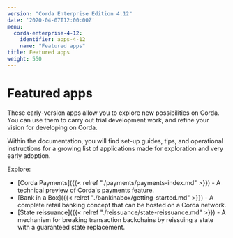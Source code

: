 ```yaml
---
version: "Corda Enterprise Edition 4.12"
date: '2020-04-07T12:00:00Z'
menu:
  corda-enterprise-4-12:
    identifier: apps-4-12
    name: "Featured apps"
title: Featured apps
weight: 550
---
```


# Featured apps

These early-version apps allow you to explore new possibilities on Corda. You can use them to carry out trial development work, and refine your vision for developing on Corda.

Within the documentation, you will find set-up guides, tips, and operational instructions for a growing list of applications made for exploration and very early adoption.

Explore:

* [Corda Payments]({{< relref "./payments/payments-index.md" >}}) - A technical preview of Corda's payments feature.
* [Bank in a Box]({{< relref "./bankinabox/getting-started.md" >}}) - A complete retail banking concept that can be hosted on a Corda network.
* [State reissuance]({{< relref "./reissuance/state-reissuance.md" >}}) - A mechanism for breaking transaction backchains by reissuing a state with a guaranteed state replacement.
